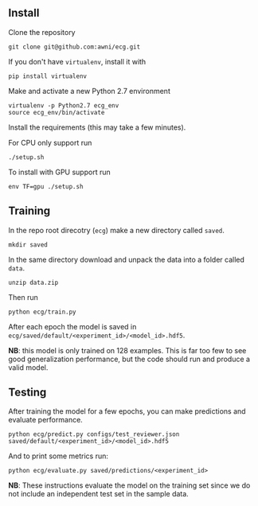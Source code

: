 ## Install 

Clone the repository

```
git clone git@github.com:awni/ecg.git
```

If you don't have `virtualenv`, install it with

```
pip install virtualenv
```

Make and activate a new Python 2.7 environment

```
virtualenv -p Python2.7 ecg_env
source ecg_env/bin/activate
```

Install the requirements (this may take a few minutes).

For CPU only support run
```
./setup.sh
```

To install with GPU support run
```
env TF=gpu ./setup.sh
```

## Training

In the repo root direcotry (`ecg`) make a new directory called `saved`.

```
mkdir saved
```

In the same directory download and unpack the data into a folder called `data`.

```
unzip data.zip
```

Then run

```
python ecg/train.py
```

After each epoch the model is saved in
`ecg/saved/default/<experiment_id>/<model_id>.hdf5`.

**NB**: this model is only trained on 128 examples. This is far too few to see
good generalization performance, but the code should run and produce a valid
model.

## Testing

After training the model for a few epochs, you can make predictions and
evaluate performance.

```
python ecg/predict.py configs/test_reviewer.json saved/default/<experiment_id>/<model_id>.hdf5
```

And to print some metrics run:

```
python ecg/evaluate.py saved/predictions/<experiment_id>
```

**NB**: These instructions evaluate the model on the training set since we do
not include an independent test set in the sample data.
